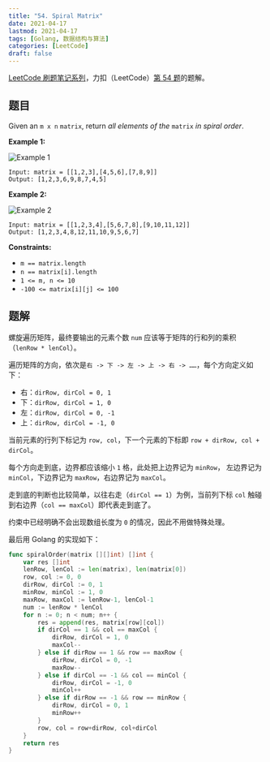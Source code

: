 ```yaml
---
title: "54. Spiral Matrix"
date: 2021-04-17
lastmod: 2021-04-17
tags: [Golang, 数据结构与算法]
categories: [LeetCode]
draft: false
---
```


[LeetCode 刷题笔记系列](/posts/leetcode/leetcode)，力扣（LeetCode）[第 54 题](https://leetcode-cn.com/problems/spiral-matrix)的题解。

<!--more-->

## 题目

Given an `m x n` `matrix`, return _all elements of the_ `matrix` _in spiral order_.

**Example 1:**

![Example 1](/images/leetcode/daily/54-spiral-matrix/spiral1.jpg)

```text
Input: matrix = [[1,2,3],[4,5,6],[7,8,9]]
Output: [1,2,3,6,9,8,7,4,5]
```

**Example 2:**

![Example 2](/images/leetcode/daily/54-spiral-matrix/spiral.jpg)

```text
Input: matrix = [[1,2,3,4],[5,6,7,8],[9,10,11,12]]
Output: [1,2,3,4,8,12,11,10,9,5,6,7]
```

**Constraints:**

- `m == matrix.length`
- `n == matrix[i].length`
- `1 <= m, n <= 10`
- `-100 <= matrix[i][j] <= 100`

## 题解

螺旋遍历矩阵，最终要输出的元素个数 `num` 应该等于矩阵的行和列的乘积（`lenRow * lenCol`）。

遍历矩阵的方向，依次是`右 -> 下 -> 左 -> 上 -> 右 -> ……`，每个方向定义如下：

- 右：`dirRow, dirCol = 0, 1`
- 下：`dirRow, dirCol = 1, 0`
- 左：`dirRow, dirCol = 0, -1`
- 上：`dirRow, dirCol = -1, 0`

当前元素的行列下标记为 `row, col`，下一个元素的下标即 `row + dirRow, col + dirCol`。

每个方向走到底，边界都应该缩小 `1` 格，此处把上边界记为 `minRow`， 左边界记为 `minCol`，下边界记为 `maxRow`，右边界记为 `maxCol`。

走到底的判断也比较简单，以往右走（`dirCol == 1`）为例，当前列下标 `col` 触碰到右边界（`col == maxCol`）即代表走到底了。

约束中已经明确不会出现数组长度为 `0` 的情况，因此不用做特殊处理。

最后用 Golang 的实现如下：

```go
func spiralOrder(matrix [][]int) []int {
    var res []int
    lenRow, lenCol := len(matrix), len(matrix[0])
    row, col := 0, 0
    dirRow, dirCol := 0, 1
    minRow, minCol := 1, 0
    maxRow, maxCol := lenRow-1, lenCol-1
    num := lenRow * lenCol
    for n := 0; n < num; n++ {
        res = append(res, matrix[row][col])
        if dirCol == 1 && col == maxCol {
            dirRow, dirCol = 1, 0
            maxCol--
        } else if dirRow == 1 && row == maxRow {
            dirRow, dirCol = 0, -1
            maxRow--
        } else if dirCol == -1 && col == minCol {
            dirRow, dirCol = -1, 0
            minCol++
        } else if dirRow == -1 && row == minRow {
            dirRow, dirCol = 0, 1
            minRow++
        }
        row, col = row+dirRow, col+dirCol
    }
    return res
}
```
